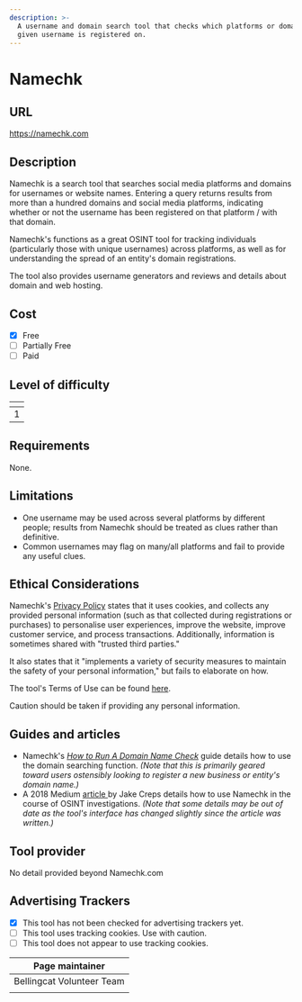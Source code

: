 ```yaml
---
description: >-
  A username and domain search tool that checks which platforms or domain a
  given username is registered on.
---
```


# Namechk

## URL

https://namechk.com

## Description

Namechk is a search tool that searches social media platforms and domains for usernames or website names. Entering a query returns results from more than a hundred domains and social media platforms, indicating whether or not the username has been registered on that platform / with that domain.

Namechk's functions as a great OSINT tool for tracking individuals (particularly those with unique usernames) across platforms, as well as for understanding the spread of an entity's domain registrations.&#x20;

The tool also provides username generators and reviews and details about domain and web hosting.

## Cost

* [x] Free
* [ ] Partially Free
* [ ] Paid

## Level of difficulty

<table><thead><tr><th data-type="rating" data-max="5"></th></tr></thead><tbody><tr><td>1</td></tr></tbody></table>

## Requirements

None.

## Limitations

* One username may be used across several platforms by different people; results from Namechk should be treated as clues rather than definitive.
* Common usernames may flag on many/all platforms and fail to provide any useful clues.

## Ethical Considerations

Namechk's [Privacy Policy](https://namechk.com/privacy-policy/) states that it uses cookies, and collects any provided personal information (such as that collected during registrations or purchases) to personalise user experiences, improve the website, improve customer service, and process transactions. Additionally, information is sometimes shared with "trusted third parties."&#x20;

It also states that it "implements a variety of security measures to maintain the safety of your personal information," but fails to elaborate on how.

The tool's Terms of Use can be found [here](https://namechk.com/terms-of-use/).

Caution should be taken if providing any personal information.

## Guides and articles

* Namechk's [_How to Run A Domain Name Check_](https://namechk.com/domain-name-check/) guide details how to use the domain searching function. _(Note that this is primarily geared toward users ostensibly looking to register a new business or entity's domain name.)_
* A 2018 Medium [article ](https://medium.com/@jakecreps/how-to-use-namechk-for-osint-investigations-8d9d04c77dbf)by Jake Creps details how to use Namechk in the course of OSINT investigations. _(Note that some details may be out of date as the tool's interface has changed slightly since the article was written.)_

## Tool provider

No detail provided beyond Namechk.com

## Advertising Trackers

* [x] This tool has not been checked for advertising trackers yet.
* [ ] This tool uses tracking cookies. Use with caution.
* [ ] This tool does not appear to use tracking cookies.

| Page maintainer           |
| ------------------------- |
| Bellingcat Volunteer Team |
|                           |
